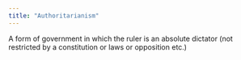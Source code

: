 ```yaml
---
title: "Authoritarianism"
---
```

A form of government in which the ruler is an absolute dictator (not restricted by a constitution or laws or opposition etc.)

